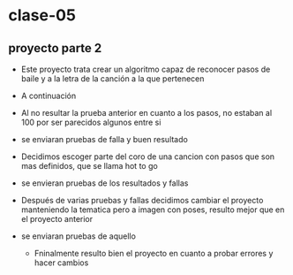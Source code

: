 # clase-05
## proyecto parte 2
* Este proyecto trata crear un algoritmo capaz de reconocer pasos de baile y a la letra de la canción a la que pertenecen
* A continuación
* Al no resultar la prueba anterior en cuanto a los pasos, no estaban al 100 por ser parecidos algunos entre si
* se enviaran pruebas de falla y buen resultado







* Decidimos escoger parte del coro de una cancion con pasos que son mas definidos, que se llama hot to go
* se envieran pruebas de los resultados y fallas
  

* Después de varias pruebas y fallas decidimos cambiar el proyecto manteniendo la tematica pero a imagen con poses, resulto mejor que en el proyecto anterior 
* se enviaran pruebas de aquello 

  * Fninalmente resulto bien el proyecto en cuanto a probar errores y hacer cambios 

